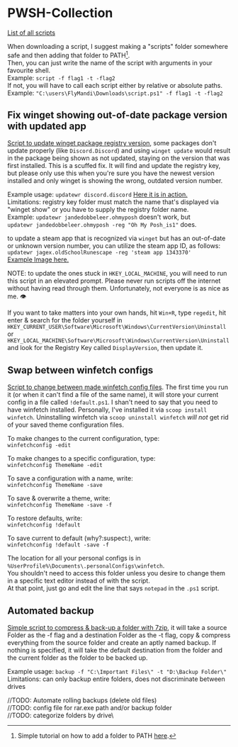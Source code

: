 # PWSH-Collection
[List of all scripts](scripts/)

When downloading a script, I suggest making a "scripts" folder somewhere safe and then adding that folder to PATH[^1].\
Then, you can just write the name of the script with arguments in your favourite shell.\
Example: `script -f flag1 -t -flag2`\
If not, you will have to call each script either by relative or absolute paths.\
Example: `"C:\users\FlyMandi\Downloads\script.ps1" -f flag1 -t -flag2`

## Fix winget showing out-of-date package version with updated app
[Script to update winget package registry version](scripts/updateWR.ps1), some packages don't update properly (like `Discord.Discord`) and using `winget update` would result in the package being shown as not updated, staying on the version that was first installed. This is a scuffed fix. It will find and update the registry key, but please only use this when you're sure you have the newest version installed and only winget is showing the wrong, outdated version number. 

Example usage: ```updatewr discord.discord``` [Here it is in action.](images/xample_discord.png)\
Limitations: registry key folder must match the name that's displayed via "winget show" or you have to supply the registry folder name.\
Example: ```updatewr jandedobbeleer.ohmyposh``` doesn't work, but \
```updatewr jandedobbeleer.ohmyposh -reg "Oh My Posh_is1"``` does.

to update a steam app that is recognized via `winget` but has an out-of-date or unknown version number, you can utilize the steam app ID, as follows:\
```updatewr jagex.oldSchoolRunescape -reg 'steam app 1343370'```\
[Example Image here.](images/xample_elevated.png)

NOTE: to update the ones stuck in `HKEY_LOCAL_MACHINE`, you will need to run this script in an elevated prompt. Please never run scripts off the internet without having read through them. Unfortunately, not everyone is as nice as me. :eye:

If you want to take matters into your own hands, hit `Win+R`, type `regedit`, hit enter & search for the folder yourself in `HKEY_CURRENT_USER\Software\Microsoft\Windows\CurrentVersion\Uninstall` or\
`HKEY_LOCAL_MACHINE\Software\Microsoft\Windows\CurrentVersion\Uninstall`\
and look for the Registry Key called `DisplayVersion`, then update it.

## Swap between winfetch configs

[Script to change between made winfetch config files](scripts/winfetchconfig.ps1). The first time you run it (or when it can't find a file of the same name), it will store your current config in a file called `!default.ps1`. I shan't need to say that you need to have winfetch installed. Personally, I've installed it via `scoop install winfetch`. Uninstalling winfetch via `scoop uninstall winfetch` _will not_ get rid of your saved theme configuration files. 

To make changes to the current configuration, type:\
`winfetchconfig -edit`

To make changes to a specific configuration, type:\
`winfetchconfig ThemeName -edit`

To save a configuration with a name, write:\
`winfetchconfig ThemeName -save`

To save & overwrite a theme, write:\
`winfetchconfig ThemeName -save -f`

To restore defaults, write:\
`winfetchconfig !default`

To save current to default (why?:suspect:), write:\
`winfetchconfig !default -save -f`

The location for all your personal configs is in `%UserProfile%\Documents\.personalConfigs\winfetch`.\
You shouldn't need to access this folder unless you desire to change them in a specific text editor instead of with the script.\
At that point, just go and edit the line that says `notepad` in the `.ps1` script.

## Automated backup
[Simple script to compress & back-up a folder with 7zip](scripts/backup.ps1), it will take a source Folder as the -f flag and a destination Folder as the -t flag, copy & compress everything from the source folder and create an aptly named backup. If nothing is specified, it will take the default destination from the folder and the current folder as the folder to be backed up.

Example usage: ```backup -f "C:\Important Files\" -t "D:\Backup Folder\"```\
Limitations: can only backup entire folders, does not discriminate between drives

//TODO: Automate rolling backups (delete old files)\
//TODO: config file for rar.exe path and/or backup folder\
//TODO: categorize folders by drive\

[^1]: Simple tutorial on how to add a folder to PATH [here](https://stackoverflow.com/questions/44272416/how-to-add-a-folder-to-path-environment-variable-in-windows-10-with-screensho).